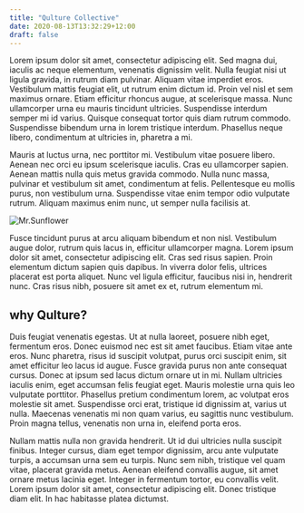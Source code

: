 ```yaml
---
title: "Qulture Collective"
date: 2020-08-13T13:32:29+12:00
draft: false
---
```


Lorem ipsum dolor sit amet, consectetur adipiscing elit. Sed magna dui, iaculis ac neque elementum, venenatis dignissim velit. Nulla feugiat nisi ut ligula gravida, in rutrum diam pulvinar. Aliquam vitae imperdiet eros. Vestibulum mattis feugiat elit, ut rutrum enim dictum id. Proin vel nisl et sem maximus ornare. Etiam efficitur rhoncus augue, at scelerisque massa. Nunc ullamcorper urna eu mauris tincidunt ultricies. Suspendisse interdum semper mi id varius. Quisque consequat tortor quis diam rutrum commodo. Suspendisse bibendum urna in lorem tristique interdum. Phasellus neque libero, condimentum at ultricies in, pharetra a mi.

Mauris at luctus urna, nec porttitor mi. Vestibulum vitae posuere libero. Aenean nec orci eu ipsum scelerisque iaculis. Cras eu ullamcorper sapien. Aenean mattis nulla quis metus gravida commodo. Nulla nunc massa, pulvinar et vestibulum sit amet, condimentum at felis. Pellentesque eu mollis purus, non vestibulum urna. Suspendisse vitae enim tempor odio vulputate rutrum. Aliquam maximus enim nunc, ut semper nulla facilisis at.

![](https://images.unsplash.com/photo-1597250540935-94ebdd0f045e?ixlib=rb-1.2.1&ixid=eyJhcHBfaWQiOjEyMDd9&auto=format&fit=crop&w=1834&q=80 "Mr.Sunflower")

Fusce tincidunt purus at arcu aliquam bibendum et non nisl. Vestibulum augue dolor, rutrum quis lacus in, efficitur ullamcorper magna. Lorem ipsum dolor sit amet, consectetur adipiscing elit. Cras sed risus sapien. Proin elementum dictum sapien quis dapibus. In viverra dolor felis, ultrices placerat est porta aliquet. Nunc vel ligula efficitur, faucibus nisi in, hendrerit nunc. Cras risus nibh, posuere sit amet ex et, rutrum elementum mi.

## why Qulture?

Duis feugiat venenatis egestas. Ut at nulla laoreet, posuere nibh eget, fermentum eros. Donec euismod nec est sit amet faucibus. Etiam vitae ante eros. Nunc pharetra, risus id suscipit volutpat, purus orci suscipit enim, sit amet efficitur leo lacus id augue. Fusce gravida purus non ante consequat cursus. Donec at ipsum sed lacus dictum ornare ut in mi. Nullam ultricies iaculis enim, eget accumsan felis feugiat eget. Mauris molestie urna quis leo vulputate porttitor. Phasellus pretium condimentum lorem, ac volutpat eros molestie sit amet. Suspendisse orci erat, tristique id dignissim at, varius ut nulla. Maecenas venenatis mi non quam varius, eu sagittis nunc vestibulum. Proin magna tellus, venenatis non urna in, eleifend porta eros.

Nullam mattis nulla non gravida hendrerit. Ut id dui ultricies nulla suscipit finibus. Integer cursus, diam eget tempor dignissim, arcu ante vulputate turpis, a accumsan urna sem eu turpis. Nunc sem nibh, tristique vel quam vitae, placerat gravida metus. Aenean eleifend convallis augue, sit amet ornare metus lacinia eget. Integer in fermentum tortor, eu convallis velit. Lorem ipsum dolor sit amet, consectetur adipiscing elit. Donec tristique diam elit. In hac habitasse platea dictumst.